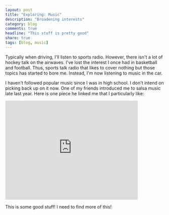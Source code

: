 ```yaml
---
layout: post
title: "Exploring: Music"
description: "Broadening interests"
category: blog
comments: true
headline: "This stuff is pretty good"
share: true
tags: [blog, music]
---
```

Typically when driving, I'll listen to sports radio.  However, there isn't a lot of hockey talk on the airwaves.  I've lost the interest I once had in basketball and football.  Thus, sports talk radio that likes to cover nothing but those topics has started to bore me.  Instead, I'm now listening to music in the car.

I haven't followed popular music since I was in high school.  I don't intend on picking back up on it now.  One of my friends introduced me to salsa music late last year.  Here is one piece he linked me that I particularly like:

<iframe width="420" height="315" src="https://www.youtube.com/embed/KNifUszz2zA" frameborder="0" allowfullscreen></iframe>

This is some good stuff!  I need to find more of this!

